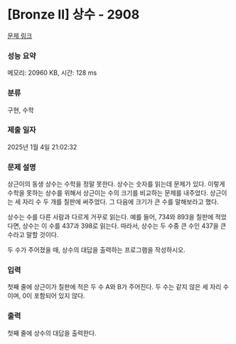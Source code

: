 # [Bronze II] 상수 - 2908 

[문제 링크](https://www.acmicpc.net/problem/2908) 

### 성능 요약

메모리: 20960 KB, 시간: 128 ms

### 분류

구현, 수학

### 제출 일자

2025년 1월 4일 21:02:32

### 문제 설명

<p>상근이의 동생 상수는 수학을 정말 못한다. 상수는 숫자를 읽는데 문제가 있다. 이렇게 수학을 못하는 상수를 위해서 상근이는 수의 크기를 비교하는 문제를 내주었다. 상근이는 세 자리 수 두 개를 칠판에 써주었다. 그 다음에 크기가 큰 수를 말해보라고 했다.</p>

<p>상수는 수를 다른 사람과 다르게 거꾸로 읽는다. 예를 들어, 734와 893을 칠판에 적었다면, 상수는 이 수를 437과 398로 읽는다. 따라서, 상수는 두 수중 큰 수인 437을 큰 수라고 말할 것이다.</p>

<p>두 수가 주어졌을 때, 상수의 대답을 출력하는 프로그램을 작성하시오.</p>

### 입력 

 <p>첫째 줄에 상근이가 칠판에 적은 두 수 A와 B가 주어진다. 두 수는 같지 않은 세 자리 수이며, 0이 포함되어 있지 않다.</p>

### 출력 

 <p>첫째 줄에 상수의 대답을 출력한다.</p>


